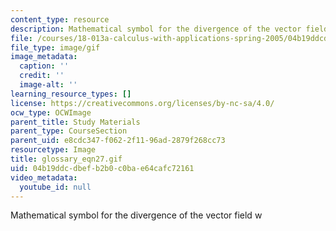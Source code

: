 ```yaml
---
content_type: resource
description: Mathematical symbol for the divergence of the vector field w
file: /courses/18-013a-calculus-with-applications-spring-2005/04b19ddcdbefb2b0c0bae64cafc72161_glossary_eqn27.gif
file_type: image/gif
image_metadata:
  caption: ''
  credit: ''
  image-alt: ''
learning_resource_types: []
license: https://creativecommons.org/licenses/by-nc-sa/4.0/
ocw_type: OCWImage
parent_title: Study Materials
parent_type: CourseSection
parent_uid: e8cdc347-f062-2f11-96ad-2879f268cc73
resourcetype: Image
title: glossary_eqn27.gif
uid: 04b19ddc-dbef-b2b0-c0ba-e64cafc72161
video_metadata:
  youtube_id: null
---
```

Mathematical symbol for the divergence of the vector field w